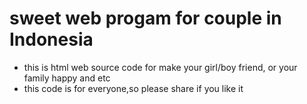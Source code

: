 # sweet web progam for couple  in Indonesia
- this is html web source code for make your girl/boy friend, or your family happy and etc
- this code is for everyone,so please share if you like it
